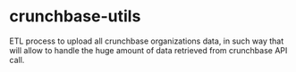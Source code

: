 # crunchbase-utils
ETL process to upload all crunchbase organizations data, in such way that will allow to handle the huge amount of data retrieved from crunchbase API call.
